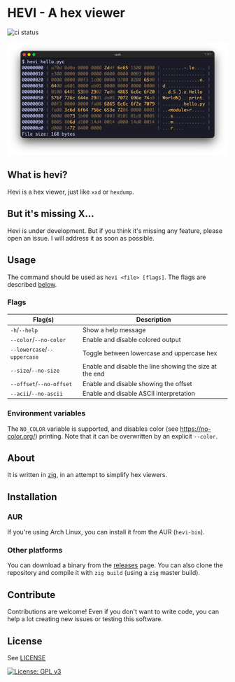 # HEVI - A hex viewer

![ci status](https://github.com/Arnau478/hevi/actions/workflows/ci.yml/badge.svg)

![example image](assets/example.png)

## What is hevi?
Hevi is a hex viewer, just like `xxd` or `hexdump`.

## But it's missing X...
Hevi is under development. But if you think it's missing any feature, please open an issue. I will address it as soon as possible.

## Usage
The command should be used as `hevi <file> [flags]`. The flags are described [below](#flags).

### Flags
| Flag(s)                     | Description                                             |
| --------------------------- | ------------------------------------------------------- |
| `-h`/`--help`               | Show a help message                                     |
| `--color`/`--no-color`      | Enable and disable colored output                       |
| `--lowercase`/`--uppercase` | Toggle between lowercase and uppercase hex              |
| `--size`/`--no-size`        | Enable and disable the line showing the size at the end |
| `--offset`/`--no-offset`    | Enable and disable showing the offset                   |
| `--acii`/`--no-ascii`       | Enable and disable ASCII interpretation                 |

### Environment variables
The `NO_COLOR` variable is supported, and disables color (see <https://no-color.org/>) printing. Note that it can be overwritten by an explicit `--color`.

## About
It is written in [zig](https://github.com/ziglang/zig), in an attempt to simplify hex viewers.

## Installation
### AUR
If you're using Arch Linux, you can install it from the AUR (`hevi-bin`).
### Other platforms
You can download a binary from the [releases](https://github.com/Arnau478/hevi/releases/) page. You can also clone the repository and compile it with `zig build` (using a `zig` master build).

## Contribute
Contributions are welcome! Even if you don't want to write code, you can help a lot creating new issues or testing this software.

## License
See [LICENSE](LICENSE)

[![License: GPL v3](https://img.shields.io/badge/License-GPLv3-blue.svg)](https://www.gnu.org/licenses/gpl-3.0)
